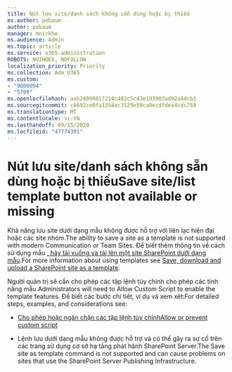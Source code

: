 ```yaml
---
title: Nút lưu site/danh sách không sẵn dùng hoặc bị thiếu
ms.author: pebaum
author: pebaum
manager: mnirkhe
ms.audience: Admin
ms.topic: article
ms.service: o365-administration
ROBOTS: NOINDEX, NOFOLLOW
localization_priority: Priority
ms.collection: Adm_O365
ms.custom:
- "9000094"
- "5709"
ms.openlocfilehash: aab24099817214c482c5c43e193903ad92a4dcb3
ms.sourcegitcommit: c6692ce0fa1358ec3529e59ca0ecdfdea4cdc759
ms.translationtype: MT
ms.contentlocale: vi-VN
ms.lasthandoff: 09/15/2020
ms.locfileid: "47774301"
---
```

# <a name="save-sitelist-template-button-not-available-or-missing"></a><span data-ttu-id="27022-102">Nút lưu site/danh sách không sẵn dùng hoặc bị thiếu</span><span class="sxs-lookup"><span data-stu-id="27022-102">Save site/list template button not available or missing</span></span>

<span data-ttu-id="27022-103">Khả năng lưu site dưới dạng mẫu không được hỗ trợ với liên lạc hiện đại hoặc các site nhóm.</span><span class="sxs-lookup"><span data-stu-id="27022-103">The ability to save a site as a template is not supported with modern Communication or Team Sites.</span></span> <span data-ttu-id="27022-104">Để biết thêm thông tin về cách sử dụng mẫu [, hãy tải xuống và tải lên một site SharePoint dưới dạng mẫu](https://docs.microsoft.com/sharepoint/dev/general-development/save-download-and-upload-a-sharepoint-site-as-a-template).</span><span class="sxs-lookup"><span data-stu-id="27022-104">For more information about using templates see [Save, download and upload a SharePoint site as a template](https://docs.microsoft.com/sharepoint/dev/general-development/save-download-and-upload-a-sharepoint-site-as-a-template).</span></span>

<span data-ttu-id="27022-105">Người quản trị sẽ cần cho phép các tập lệnh tùy chỉnh cho phép các tính năng mẫu.</span><span class="sxs-lookup"><span data-stu-id="27022-105">Administrators will need to Allow Custom Script to enable the template features.</span></span> <span data-ttu-id="27022-106">Để biết các bước chi tiết, ví dụ và xem xét:</span><span class="sxs-lookup"><span data-stu-id="27022-106">For detailed steps, examples, and considerations see:</span></span>

- [<span data-ttu-id="27022-107">Cho phép hoặc ngăn chặn các tập lệnh tùy chỉnh</span><span class="sxs-lookup"><span data-stu-id="27022-107">Allow or prevent custom script</span></span>](https://docs.microsoft.com/sharepoint/allow-or-prevent-custom-script)

- <span data-ttu-id="27022-108">Lệnh lưu dưới dạng mẫu không được hỗ trợ và có thể gây ra sự cố trên các trang sử dụng cơ sở hạ tầng phát hành SharePoint Server.</span><span class="sxs-lookup"><span data-stu-id="27022-108">The Save site as template command is not supported and can cause problems on sites that use the SharePoint Server Publishing Infrastructure.</span></span>


